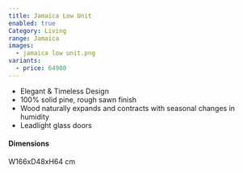 ```yaml
---
title: Jamaica Low Unit
enabled: true
Category: Living
range: Jamaica
images:
  - jamaica low unit.png
variants:
  - price: 64900
---
```


* Elegant & Timeless Design
* 100% solid pine, rough sawn finish
* Wood naturally expands and contracts with seasonal changes in humidity
* Leadlight glass doors

#### Dimensions

W166xD48xH64 cm
